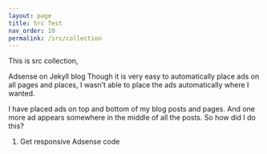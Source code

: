 ```yaml
---
layout: page
title: Src Test
nav_order: 10
permalink: /src/collection
---
```


This is src collection, 

Adsense on Jekyll blog
Though it is very easy to automatically place ads on all pages and places, I wasn’t able to place the ads automatically where I wanted.

I have placed ads on top and bottom of my blog posts and pages. And one more ad appears somewhere in the middle of all the posts. So how did I do this?

1. Get responsive Adsense code